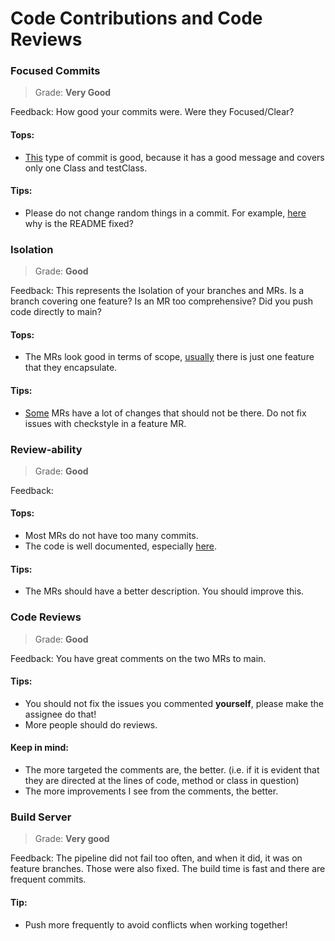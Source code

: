 # Code Contributions and Code Reviews

### Focused Commits

>Grade: **Very Good**

Feedback: How good your commits were. Were they Focused/Clear?
#### Tops:
- [This](https://gitlab.ewi.tudelft.nl/cse1105/2022-2023/teams/oopp-team-65/-/commit/f45741d1bce3dec677495693015ffe88ff164554) type of commit is good, because it has a good message and covers only one Class and testClass.
#### Tips:
- Please do not change random things in a commit. For example, [here](https://gitlab.ewi.tudelft.nl/cse1105/2022-2023/teams/oopp-team-65/-/commit/189066c4cf1c433d34daf646d141169df50c6853) why is the README fixed?

### Isolation

>Grade: **Good**

Feedback: This represents the Isolation of your branches and MRs. Is a branch covering one feature? Is an MR too comprehensive? Did you push code directly to main?
#### Tops:
- The MRs look good in terms of scope, [usually](https://gitlab.ewi.tudelft.nl/cse1105/2022-2023/teams/oopp-team-65/-/merge_requests/18) there is just one feature that they encapsulate.
#### Tips:
- [Some](https://gitlab.ewi.tudelft.nl/cse1105/2022-2023/teams/oopp-team-65/-/merge_requests/17) MRs have a lot of changes that should not be there. Do not fix issues with checkstyle in a feature MR.

### Review-ability
>Grade: **Good**

Feedback:
#### Tops:
- Most MRs do not have too many commits.
- The code is well documented, especially [here](https://gitlab.ewi.tudelft.nl/cse1105/2022-2023/teams/oopp-team-65/-/merge_requests/18#50337ae5590995e8e0e16567a1cd0a28dc1d5013).
#### Tips:
- The MRs should have a better description. You should improve this.

### Code Reviews
>Grade: **Good**

Feedback: You have great comments on the two MRs to main.
#### Tips: 
- You should not fix the issues you commented **yourself**, please make the assignee do that!
- More people should do reviews.
#### Keep in mind:
- The more targeted the comments are, the better. (i.e. if it is evident that they are directed at the lines of code, method or class in question)
- The more improvements I see from the comments, the better.

### Build Server
>Grade: **Very good**

Feedback: The pipeline did not fail too often, and when it did, it was on feature branches. Those were also fixed. The build time is fast and there are frequent commits.
#### Tip:
- Push more frequently to avoid conflicts when working together!